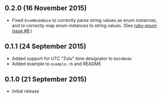 ## 0.2.0 (16 November 2015)

- Fixed `EnumNodeBase` to correctly parse string values as enum instances,
  and to correctly map enum instances to string values.
  (See [ruby-enum issue #6](https://github.com/dblock/ruby-enum/issues/6).)

## 0.1.1 (24 September 2015)

- Added support for UTC "Zulu" time designator to `DateNode`
- Added example to `example.rb` and README

## 0.1.0 (21 September 2015)

- Initial release
